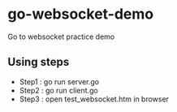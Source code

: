 # go-websocket-demo
Go to websocket practice demo

## Using steps
* Step1 : go run server.go
* Step2 : go run client.go
* Step3 : open test_websocket.htm in browser